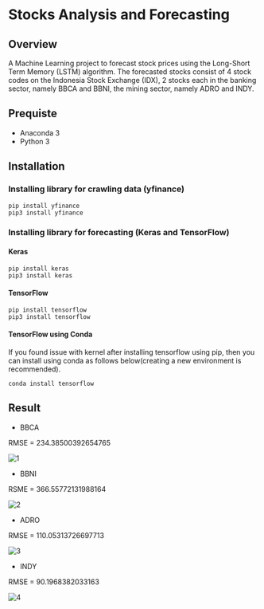 # Stocks Analysis and Forecasting
 
## Overview
A Machine Learning project to forecast stock prices using the Long-Short Term Memory (LSTM) algorithm. The forecasted stocks consist of 4 stock codes on the Indonesia Stock Exchange (IDX), 2 stocks each in the banking sector, namely BBCA and BBNI, the mining sector, namely ADRO and INDY.

## Prequiste
- Anaconda 3
- Python 3

## Installation
### Installing library for crawling data (yfinance)
    pip install yfinance
    pip3 install yfinance

### Installing library for forecasting (Keras and TensorFlow)
#### Keras
    pip install keras
    pip3 install keras

#### TensorFlow
    pip install tensorflow
    pip3 install tensorflow

#### TensorFlow using Conda
If you found issue with kernel after installing tensorflow using pip, then you can install using conda as follows below(creating a new environment is recommended). 

    conda install tensorflow

## Result
- BBCA

RMSE = 234.38500392654765

![1](https://user-images.githubusercontent.com/74947224/212746856-3b3266e7-1c3d-4a88-b61d-eeef97d4cba4.png)

- BBNI

RSME = 366.55772131988164

![2](https://user-images.githubusercontent.com/74947224/212746878-ab0823aa-997d-41c8-a56d-fbdb45f0a36a.png)

- ADRO

RMSE = 110.05313726697713

![3](https://user-images.githubusercontent.com/74947224/212746895-222b231e-a6ac-4785-945e-517f2b2a4629.png)

- INDY

RMSE = 90.1968382033163

![4](https://user-images.githubusercontent.com/74947224/212746905-ce0b2be2-ce2c-434b-bbaa-855d17d015e8.png)


